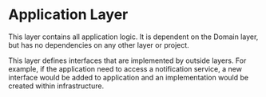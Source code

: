 ﻿# Application Layer

This layer contains all application logic. It is dependent on the Domain layer, but has no dependencies on any other layer or project. 

This layer defines interfaces that are implemented by outside layers. For example, if the application need to access a notification service, a new interface would be added to application and an implementation would be created within infrastructure.